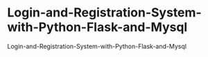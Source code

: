 # Login-and-Registration-System-with-Python-Flask-and-Mysql
Login-and-Registration-System-with-Python-Flask-and-Mysql
